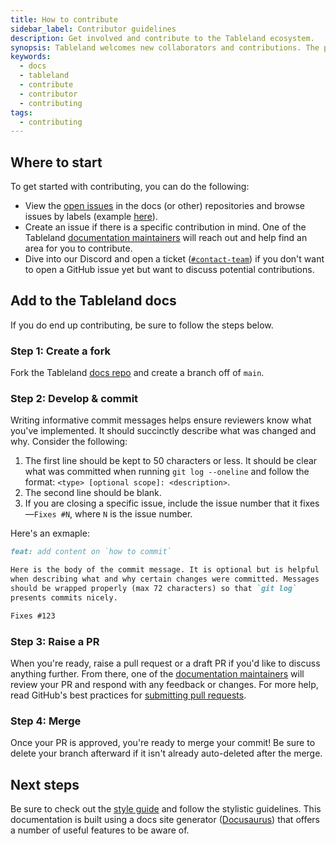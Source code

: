 ```yaml
---
title: How to contribute
sidebar_label: Contributor guidelines
description: Get involved and contribute to the Tableland ecosystem.
synopsis: Tableland welcomes new collaborators and contributions. The protocol is constantly growing and looking for help from community members, and we've open sourced all of our code, documentation, and tutorials to make this possible. Learn more about where to begin and stylistic guidelines & features about the docs site, in particular.
keywords:
  - docs
  - tableland
  - contribute
  - contributor
  - contributing
tags:
  - contributing
---
```


## Where to start

To get started with contributing, you can do the following:

- View the [open issues](https://github.com/tablelandnetwork/docs/issues) in the docs (or other) repositories and browse issues by labels (example [here](https://github.com/tablelandnetwork/js-tableland/labels)).
- Create an issue if there is a specific contribution in mind. One of the Tableland [documentation maintainers](/docs/contribute/maintainers) will reach out and help find an area for you to contribute.
- Dive into our Discord and open a ticket ([`#contact-team`](https://discord.com/channels/592843512312102924/1000182412795445378)) if you don't want to open a GitHub issue yet but want to discuss potential contributions.

## Add to the Tableland docs

If you do end up contributing, be sure to follow the steps below.

### Step 1: Create a fork

Fork the Tableland [docs repo](https://github.com/tablelandnetwork/docs) and create a branch off of `main`.

### Step 2: Develop & commit

Writing informative commit messages helps ensure reviewers know what you've implemented. It should succinctly describe what was changed and why. Consider the following:

1. The first line should be kept to 50 characters or less. It should be clear what was committed when running `git log --oneline` and follow the format: `<type> [optional scope]: <description>`.
2. The second line should be blank.
3. If you are closing a specific issue, include the issue number that it fixes—`Fixes #N`, where `N` is the issue number.

Here's an exmaple:

```markdown
feat: add content on `how to commit`

Here is the body of the commit message. It is optional but is helpful
when describing what and why certain changes were committed. Messages
should be wrapped properly (max 72 characters) so that `git log`
presents commits nicely.

Fixes #123
```

### Step 3: Raise a PR

When you're ready, raise a pull request or a draft PR if you'd like to discuss anything further. From there, one of the [documentation maintainers](/docs/contribute/maintainers) will review your PR and respond with any feedback or changes. For more help, read GitHub's best practices for [submitting pull requests](https://docs.github.com/en/pull-requests/collaborating-with-pull-requests/proposing-changes-to-your-work-with-pull-requests/about-pull-requests).

### Step 4: Merge

Once your PR is approved, you're ready to merge your commit! Be sure to delete your branch afterward if it isn't already auto-deleted after the merge.

## Next steps

Be sure to check out the [style guide](./style-guide) and follow the stylistic guidelines. This documentation is built using a docs site generator ([Docusaurus](https://docusaurus.io/)) that offers a number of useful features to be aware of.
